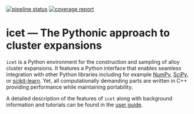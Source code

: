 [![pipeline status](https://gitlab.com/icet/icet/badges/master/pipeline.svg)](https://gitlab.com/icet/icet/commits/master)
[![coverage report](https://gitlab.com/icet/icet/badges/master/coverage.svg)](https://icet.gitlab.io/icet/.test/coverage)


# icet &mdash; The Pythonic approach to cluster expansions

`icet` is a Python environment for the construction and sampling of alloy
cluster expansions. It features a Python interface that enables seamless
integration with other Python libraries including for example
[NumPy](http://www.numpy.org/), [SciPy](https://www.scipy.org/), or
[scikit-learn](http://scikit-learn.org/). Yet, all computationally demanding parts are
written in C++ providing performance while maintaining portability.

A detailed description of the features of `icet` along with background
information and tutorials can be found in the
[user guide](https://materials-modeling.gitlab.io/icet/.test/userguide/index.html).
